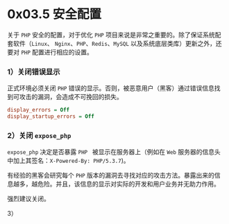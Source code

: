 # 0x03.5 安全配置

关于 `PHP` 安全的配置，对于优化 `PHP` 项目来说是非常之重要的。除了保证系统配套软件（`Linux`、 `Nginx`、`PHP`、`Redis`、`MySQL` 以及系统底层类库）更新之外，还要对 `PHP` 配置进行相应的设置。



### 1）关闭错误显示

正式环境必须关闭 `PHP` 错误的显示。否则，被恶意用户（黑客）通过错误信息找到可攻击的漏洞，会造成不可挽回的损失。

```ini
display_errors = Off
display_startup_errors = Off
```



### 2）关闭 `expose_php`

`expose_php` 决定是否暴露 `PHP ` 被显示在服务器上（例如在 `Web` 服务器的信息头中加上其签名：`X-Powered-By: PHP/5.3.7`)。

有经验的黑客会研究每个 `PHP` 版本的漏洞去寻找对应的攻击方法。暴露出来的信息越多，越危险。并且，该信息的显示对实际的开发和用户业务并无助力作用。

强烈建议关闭。



3）